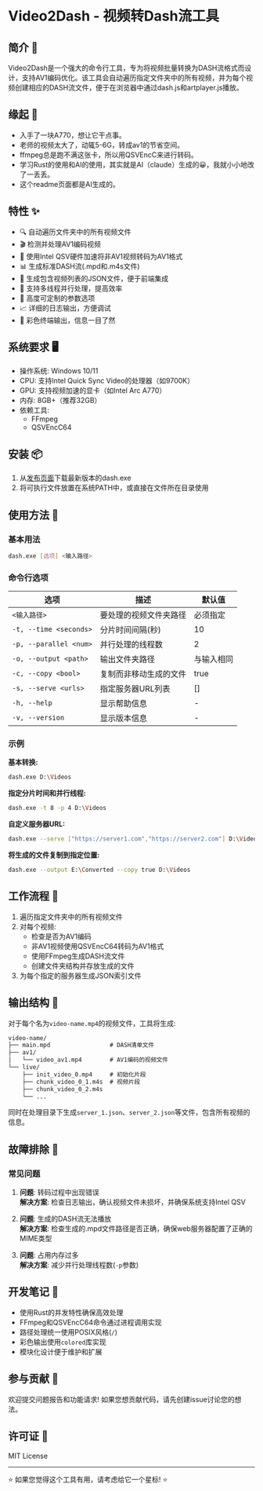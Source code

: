 # Video2Dash - 视频转Dash流工具

## 简介 🌟

Video2Dash是一个强大的命令行工具，专为将视频批量转换为DASH流格式而设计，支持AV1编码优化。该工具会自动遍历指定文件夹中的所有视频，并为每个视频创建相应的DASH流文件，便于在浏览器中通过dash.js和artplayer.js播放。

## 缘起 🤡

- 入手了一块A770，想让它干点事。
- 老师的视频太大了，动辄5-6G，转成av1的节省空间。
- ffmpeg总是跑不满这张卡，所以用QSVEncC来进行转码。
- 学习Rust的使用和AI的使用，其实就是AI（claude）生成的😀，我就小小地改了一丢丢。
- 这个readme页面都是AI生成的。

## 特性 ✨

- 🔍 自动遍历文件夹中的所有视频文件
- 🎬 检测并处理AV1编码视频
- 🔄 使用Intel QSV硬件加速将非AV1视频转码为AV1格式
- 📊 生成标准DASH流(.mpd和.m4s文件)
- 📝 生成包含视频列表的JSON文件，便于前端集成
- 🧵 支持多线程并行处理，提高效率
- 🔧 高度可定制的参数选项
- 📈 详细的日志输出，方便调试
- 🎨 彩色终端输出，信息一目了然

## 系统要求 🖥️

- 操作系统: Windows 10/11
- CPU: 支持Intel Quick Sync Video的处理器（如9700K）
- GPU: 支持视频加速的显卡（如Intel Arc A770）
- 内存: 8GB+（推荐32GB）
- 依赖工具:
  - FFmpeg
  - QSVEncC64

## 安装 📦

1. 从[发布页面](https://github.com/rainsins/dash/releases)下载最新版本的dash.exe
2. 将可执行文件放置在系统PATH中，或直接在文件所在目录使用

## 使用方法 🚀

### 基本用法

```bash
dash.exe [选项] <输入路径>
```

### 命令行选项

| 选项 | 描述 | 默认值 |
|------|------|--------|
| `<输入路径>` | 要处理的视频文件夹路径 | 必须指定 |
| `-t, --time <seconds>` | 分片时间间隔(秒) | 10 |
| `-p, --parallel <num>` | 并行处理的线程数 | 2 |
| `-o, --output <path>` | 输出文件夹路径 | 与输入相同 |
| `-c, --copy <bool>` | 复制而非移动生成的文件 | true |
| `-s, --serve <urls>` | 指定服务器URL列表 | [] |
| `-h, --help` | 显示帮助信息 | - |
| `-v, --version` | 显示版本信息 | - |

### 示例

**基本转换:**

```bash
dash.exe D:\Videos
```

**指定分片时间和并行线程:**

```bash
dash.exe -t 8 -p 4 D:\Videos
```

**自定义服务器URL:**

```bash
dash.exe --serve ["https://server1.com","https://server2.com"] D:\Videos
```

**将生成的文件复制到指定位置:**

```bash
dash.exe --output E:\Converted --copy true D:\Videos
```

## 工作流程 🔄

1. 遍历指定文件夹中的所有视频文件
2. 对每个视频:
   - 检查是否为AV1编码
   - 非AV1视频使用QSVEncC64转码为AV1格式
   - 使用FFmpeg生成DASH流文件
   - 创建文件夹结构并存放生成的文件
3. 为每个指定的服务器生成JSON索引文件

## 输出结构 📁

对于每个名为`video-name.mp4`的视频文件，工具将生成:

```txt
video-name/
├── main.mpd                 # DASH清单文件
├── av1/
│   └── video_av1.mp4        # AV1编码的视频文件
└── live/
    ├── init_video_0.mp4     # 初始化片段
    ├── chunk_video_0_1.m4s  # 视频片段
    ├── chunk_video_0_2.m4s
    └── ...
```

同时在处理目录下生成`server_1.json`、`server_2.json`等文件，包含所有视频的信息。

## 故障排除 🔧

### 常见问题

1. **问题**: 转码过程中出现错误  
   **解决方案**: 检查日志输出，确认视频文件未损坏，并确保系统支持Intel QSV

2. **问题**: 生成的DASH流无法播放  
   **解决方案**: 检查生成的.mpd文件路径是否正确，确保web服务器配置了正确的MIME类型

3. **问题**: 占用内存过多  
   **解决方案**: 减少并行处理线程数(`-p`参数)

## 开发笔记 📝

- 使用Rust的并发特性确保高效处理
- FFmpeg和QSVEncC64命令通过进程调用实现
- 路径处理统一使用POSIX风格(`/`)
- 彩色输出使用`colored`库实现
- 模块化设计便于维护和扩展

## 参与贡献 🤝

欢迎提交问题报告和功能请求! 如果您想贡献代码，请先创建issue讨论您的想法。

## 许可证 📄

MIT License

---

⭐ 如果您觉得这个工具有用，请考虑给它一个星标! ⭐
